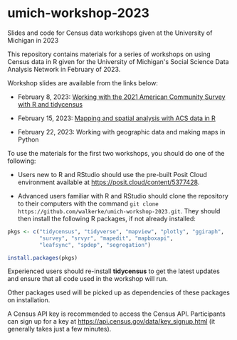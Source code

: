 # umich-workshop-2023

Slides and code for Census data workshops given at the University of Michigan in 2023

This repository contains materials for a series of workshops on using Census data in R given for the University of Michigan's Social Science Data Analysis Network in February of 2023.  

Workshop slides are available from the links below:

* February 8, 2023: [Working with the 2021 American Community Survey with R and tidycensus](https://walker-data.com/umich-workshop-2023/acs-2021/#1)

* February 15, 2023: [Mapping and spatial analysis with ACS data in R](https://walker-data.com/umich-workshop-2023/spatial-data/#1)

* February 22, 2023: Working with geographic data and making maps in Python


To use the materials for the first two workshops, you should do one of the following: 

- Users new to R and RStudio should use the pre-built Posit Cloud environment available at https://posit.cloud/content/5377428.  

- Advanced users familiar with R and RStudio should clone the repository to their computers with the command `git clone https://github.com/walkerke/umich-workshop-2023.git`.  They should then install the following R packages, if not already installed:

```r
pkgs <- c("tidycensus", "tidyverse", "mapview", "plotly", "ggiraph", 
          "survey", "srvyr", "mapedit", "mapboxapi", 
          "leafsync", "spdep", "segregation")

install.packages(pkgs)
```

Experienced users should re-install __tidycensus__ to get the latest updates and ensure that all code used in the workshop will run.  

Other packages used will be picked up as dependencies of these packages on installation. 

A Census API key is recommended to access the Census API.  Participants can sign up for a key at https://api.census.gov/data/key_signup.html (it generally takes just a few minutes). 

